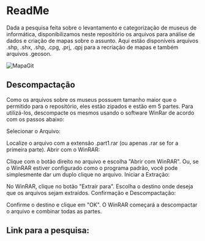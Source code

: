 # ReadMe
Dada a pesquisa feita sobre o levantamento e categorização de museus de informática, disponibilizamos neste repositório os arquivos para análise de dados e criação de mapas sobre o assunto.
Aqui estão disponíveis arquivos .shp, .shx, .shp, .cpg, .prj, .qpj para a recriação de mapas e também arquivos .geoson.

![MapaGit](https://github.com/GabriellyBailon/DivulgacaoPesquisaMuseus/assets/71770963/901a0634-6e2d-4587-afe8-d2d7a9763b0b)

## Descompactação
Como os arquivos sobre os museus possuem tamanho maior que o permitido para o repositório, eles estão zipados e estão em 5 partes. Para utilizá-los, descompacte os mesmos usando o software WinRar de acordo com os passos abaixo: 

Selecionar o Arquivo:

Localize o arquivo com a extensão .part1.rar (ou apenas .rar se for a primeira parte).
Abrir com o WinRAR:

Clique com o botão direito no arquivo e escolha "Abrir com WinRAR".
Ou, se o WinRAR estiver configurado como o programa padrão, você pode simplesmente dar um duplo clique no arquivo.
Iniciar a Extração:

No WinRAR, clique no botão "Extrair para".
Escolha o destino onde deseja que os arquivos sejam extraídos.
Confirmação e Descompactação:

Confirme o destino e clique em "OK". O WinRAR começará a descompactar o arquivo e combinar todas as partes.

## Link para a pesquisa:
